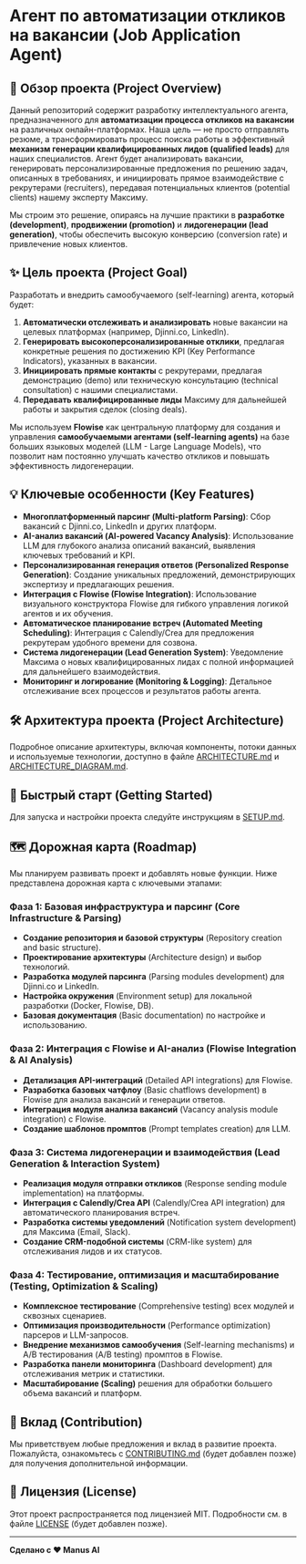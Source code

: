 # Агент по автоматизации откликов на вакансии (Job Application Agent)

## 🚀 Обзор проекта (Project Overview)

Данный репозиторий содержит разработку интеллектуального агента, предназначенного для **автоматизации процесса откликов на вакансии** на различных онлайн-платформах. Наша цель — не просто отправлять резюме, а трансформировать процесс поиска работы в эффективный **механизм генерации квалифицированных лидов (qualified leads)** для наших специалистов. Агент будет анализировать вакансии, генерировать персонализированные предложения по решению задач, описанных в требованиях, и инициировать прямое взаимодействие с рекрутерами (recruiters), передавая потенциальных клиентов (potential clients) нашему эксперту Максиму.

Мы строим это решение, опираясь на лучшие практики в **разработке (development)**, **продвижении (promotion)** и **лидогенерации (lead generation)**, чтобы обеспечить высокую конверсию (conversion rate) и привлечение новых клиентов.

## ✨ Цель проекта (Project Goal)

Разработать и внедрить самообучаемого (self-learning) агента, который будет:

1.  **Автоматически отслеживать и анализировать** новые вакансии на целевых платформах (например, Djinni.co, LinkedIn).
2.  **Генерировать высокоперсонализированные отклики**, предлагая конкретные решения по достижению KPI (Key Performance Indicators), указанных в вакансии.
3.  **Инициировать прямые контакты** с рекрутерами, предлагая демонстрацию (demo) или техническую консультацию (technical consultation) с нашими специалистами.
4.  **Передавать квалифицированные лиды** Максиму для дальнейшей работы и закрытия сделок (closing deals).

Мы используем **Flowise** как центральную платформу для создания и управления **самообучаемыми агентами (self-learning agents)** на базе больших языковых моделей (LLM - Large Language Models), что позволит нам постоянно улучшать качество откликов и повышать эффективность лидогенерации.

## 💡 Ключевые особенности (Key Features)

*   **Многоплатформенный парсинг (Multi-platform Parsing)**: Сбор вакансий с Djinni.co, LinkedIn и других платформ.
*   **AI-анализ вакансий (AI-powered Vacancy Analysis)**: Использование LLM для глубокого анализа описаний вакансий, выявления ключевых требований и KPI.
*   **Персонализированная генерация ответов (Personalized Response Generation)**: Создание уникальных предложений, демонстрирующих экспертизу и предлагающих решения.
*   **Интеграция с Flowise (Flowise Integration)**: Использование визуального конструктора Flowise для гибкого управления логикой агентов и их обучения.
*   **Автоматическое планирование встреч (Automated Meeting Scheduling)**: Интеграция с Calendly/Crea для предложения рекрутерам удобного времени для созвона.
*   **Система лидогенерации (Lead Generation System)**: Уведомление Максима о новых квалифицированных лидах с полной информацией для дальнейшего взаимодействия.
*   **Мониторинг и логирование (Monitoring & Logging)**: Детальное отслеживание всех процессов и результатов работы агента.

## 🛠️ Архитектура проекта (Project Architecture)

Подробное описание архитектуры, включая компоненты, потоки данных и используемые технологии, доступно в файле [ARCHITECTURE.md](ARCHITECTURE.md) и [ARCHITECTURE_DIAGRAM.md](ARCHITECTURE_DIAGRAM.md).

## 🚀 Быстрый старт (Getting Started)

Для запуска и настройки проекта следуйте инструкциям в [SETUP.md](SETUP.md).

## 🗺️ Дорожная карта (Roadmap)

Мы планируем развивать проект и добавлять новые функции. Ниже представлена дорожная карта с ключевыми этапами:

### **Фаза 1: Базовая инфраструктура и парсинг (Core Infrastructure & Parsing)**
*   **Создание репозитория и базовой структуры** (Repository creation and basic structure).
*   **Проектирование архитектуры** (Architecture design) и выбор технологий.
*   **Разработка модулей парсинга** (Parsing modules development) для Djinni.co и LinkedIn.
*   **Настройка окружения** (Environment setup) для локальной разработки (Docker, Flowise, DB).
*   **Базовая документация** (Basic documentation) по настройке и использованию.

### **Фаза 2: Интеграция с Flowise и AI-анализ (Flowise Integration & AI Analysis)**
*   **Детализация API-интеграций** (Detailed API integrations) для Flowise.
*   **Разработка базовых чатфлоу** (Basic chatflows development) в Flowise для анализа вакансий и генерации ответов.
*   **Интеграция модуля анализа вакансий** (Vacancy analysis module integration) с Flowise.
*   **Создание шаблонов промптов** (Prompt templates creation) для LLM.

### **Фаза 3: Система лидогенерации и взаимодействия (Lead Generation & Interaction System)**
*   **Реализация модуля отправки откликов** (Response sending module implementation) на платформы.
*   **Интеграция с Calendly/Crea API** (Calendly/Crea API integration) для автоматического планирования встреч.
*   **Разработка системы уведомлений** (Notification system development) для Максима (Email, Slack).
*   **Создание CRM-подобной системы** (CRM-like system) для отслеживания лидов и их статусов.

### **Фаза 4: Тестирование, оптимизация и масштабирование (Testing, Optimization & Scaling)**
*   **Комплексное тестирование** (Comprehensive testing) всех модулей и сквозных сценариев.
*   **Оптимизация производительности** (Performance optimization) парсеров и LLM-запросов.
*   **Внедрение механизмов самообучения** (Self-learning mechanisms) и A/B тестирования (A/B testing) промптов в Flowise.
*   **Разработка панели мониторинга** (Dashboard development) для отслеживания метрик и статистики.
*   **Масштабирование (Scaling)** решения для обработки большего объема вакансий и платформ.

## 🤝 Вклад (Contribution)

Мы приветствуем любые предложения и вклад в развитие проекта. Пожалуйста, ознакомьтесь с [CONTRIBUTING.md](CONTRIBUTING.md) (будет добавлен позже) для получения дополнительной информации.

## 📄 Лицензия (License)

Этот проект распространяется под лицензией MIT. Подробности см. в файле [LICENSE](LICENSE) (будет добавлен позже).

---

**Сделано с ❤️ Manus AI**

